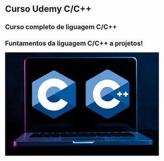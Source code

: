 # Curso Udemy C/C++

## Curso completo de liguagem C/C++

Funtamentos da liguagem C/C++ a projetos!
--
![Alt text](https://github.com/mateusribeirocampos/Udemy_cpp/blob/main/Images/CandC%2B%2B.png)
